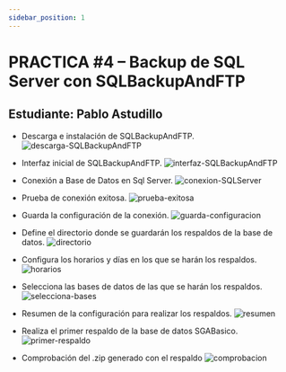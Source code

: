 ```yaml
---
sidebar_position: 1
---
```


# PRACTICA #4 – Backup de SQL Server con SQLBackupAndFTP

## Estudiante: Pablo Astudillo

- Descarga e instalación de SQLBackupAndFTP.
![descarga-SQLBackupAndFTP](./imgs/01.png)

- Interfaz inicial de SQLBackupAndFTP.
![interfaz-SQLBackupAndFTP](./imgs/02.png)

- Conexión a Base de Datos en Sql Server.
![conexion-SQLServer](./imgs/03.png)

- Prueba de conexión exitosa.
![prueba-exitosa](./imgs/04.png)

- Guarda la configuración de la conexión.
![guarda-configuracion](./imgs/05.png)

- Define el directorio donde se guardarán los respaldos de la base de datos.
![directorio](./imgs/06.png)

- Configura los horarios y días en los que se harán los respaldos.
![horarios](./imgs/07.png)

- Selecciona las bases de datos de las que se harán los respaldos.
![selecciona-bases](./imgs/08.png)

- Resumen de la configuración para realizar los respaldos.
![resumen](./imgs/09.png)

- Realiza el primer respaldo de la base de datos SGABasico.
![primer-respaldo](./imgs/10.png)

- Comprobación del .zip generado con el respaldo
![comprobacion](./imgs/11.png)










